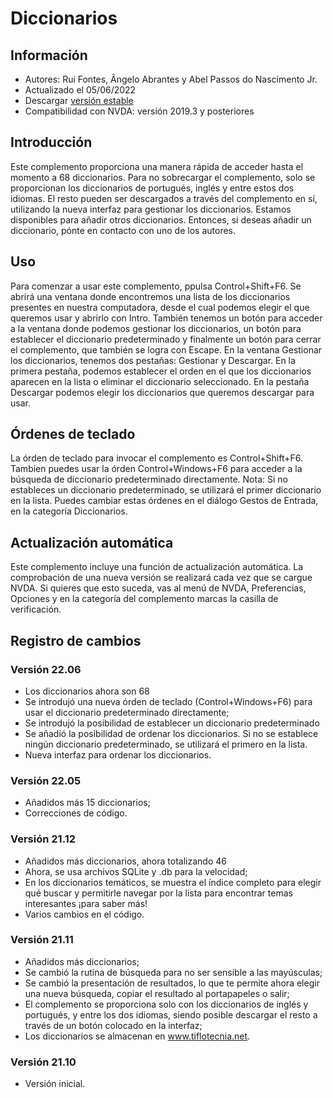 # Diccionarios


## Información
* Autores: Rui Fontes, Ângelo Abrantes y Abel Passos do Nascimento Jr.
* Actualizado el 05/06/2022
* Descargar [versión estable][1]
* Compatibilidad con NVDA: versión 2019.3 y posteriores


## Introducción
Este complemento proporciona una manera rápida de acceder hasta el momento a 68 diccionarios.
Para no sobrecargar el complemento, solo se proporcionan los diccionarios de portugués, inglés y entre estos dos idiomas.
El resto pueden ser descargados a través del complemento en sí, utilizando la nueva interfaz para gestionar los diccionarios.
Estamos disponibles para añadir otros diccionarios. Entonces, si deseas añadir un diccionario, pónte en contacto con uno de los autores.


## Uso
Para comenzar a usar este complemento, ppulsa Control+Shift+F6.
Se abrirá una ventana donde encontremos una lista de los diccionarios presentes en nuestra computadora, desde el cual podemos elegir el que queremos usar y abrirlo con Intro.
También tenemos un botón para acceder a la ventana donde podemos gestionar los diccionarios, un botón para establecer el diccionario predeterminado y finalmente un botón para cerrar el complemento, que también se logra con Escape.
En la ventana Gestionar los diccionarios, tenemos dos pestañas: Gestionar y Descargar.
En la primera pestaña, podemos establecer el orden en el que los diccionarios aparecen en la lista o eliminar el diccionario seleccionado.
En la pestaña Descargar podemos elegir los diccionarios que queremos descargar para usar.


## Órdenes de teclado
La órden de teclado para invocar el complemento es Control+Shift+F6.
Tambien puedes usar la órden Control+Windows+F6 para acceder a la búsqueda de diccionario predeterminado directamente.
Nota: Si no estableces un diccionario predeterminado, se utilizará el primer diccionario en la lista.
Puedes cambiar estas órdenes en el diálogo Gestos de Entrada, en la categoría Diccionarios.


## Actualización automática
Este complemento incluye una función de actualización automática.
La comprobación de una nueva versión se realizará cada vez que se cargue NVDA.
Si quieres que esto suceda, vas al menú de NVDA, Preferencias, Opciones y en la categoría del complemento marcas la casilla de verificación.


## Registro de cambios


### Versión 22.06
* Los diccionarios ahora son 68
* Se introdujó una nueva órden de teclado (Control+Windows+F6) para usar el diccionario predeterminado directamente;
* Se introdujó la posibilidad de establecer un diccionario predeterminado
* Se añadió la posibilidad de ordenar los diccionarios. Si no se establece ningún diccionario predeterminado, se utilizará el primero en la lista.
* Nueva interfaz para ordenar los diccionarios.


### Versión 22.05
* Añadidos más 15 diccionarios;
* Correcciones de código.


### Versión 21.12
* Añadidos más diccionarios, ahora totalizando 46
* Ahora, se usa archivos SQLite y .db para la velocidad;
* En los diccionarios temáticos, se muestra el índice completo para elegir qué buscar y permitirle navegar por la lista para encontrar temas interesantes ¡para saber más!
* Varios cambios en el código.


### Versión 21.11
* Añadidos más diccionarios;
* Se cambió la rutina de búsqueda para no ser sensible a las mayúsculas;
* Se cambió la presentación de resultados, lo que te permite ahora elegir una nueva búsqueda, copiar el resultado al portapapeles o salir;
* El complemento se proporciona solo con los diccionarios de inglés y portugués, y entre los dos idiomas, siendo posible descargar el resto a través de un botón colocado en la interfaz;
* Los diccionarios se almacenan en www.tiflotecnia.net.


### Versión 21.10
* Versión inicial.

[1]: https://github.com/ruifontes/Dictionaries/releases/download/22.06/dictionaries-22.06.nvda-addon
